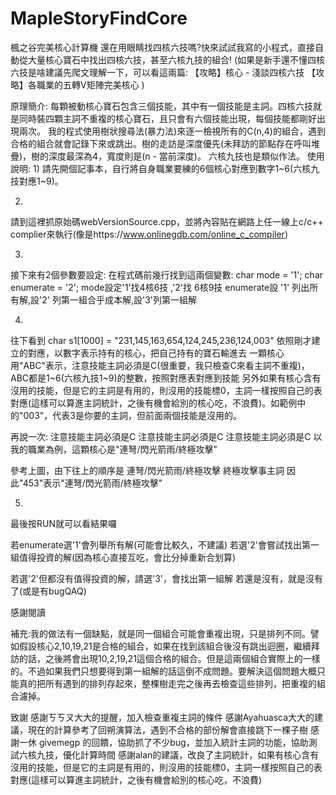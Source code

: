 # MapleStoryFindCore
楓之谷完美核心計算機
還在用眼睛找四核六技嗎?快來試試我寫的小程式，直接自動從大量核心寶石中找出四核六技，甚至六核九技的組合!
(如果是新手還不懂四核六技是啥建議先爬文理解一下，可以看這兩篇:
【攻略】核心 - 淺談四核六技
【攻略】各職業的五轉V矩陣完美核心
)

原理簡介:
每顆被動核心寶石包含三個技能，其中有一個技能是主詞。四核六技就是同時裝四顆主詞不重複的核心寶石，且只會有六個技能出現，每個技能都剛好出現兩次。
我的程式使用樹狀搜尋法(暴力法)來逐一檢視所有的C(n,4)的組合，遇到合格的組合就會記錄下來或跳出。樹的走訪是深度優先(未拜訪的節點存在呼叫堆疊)，樹的深度最深為4，寬度則是(n - 當前深度)。
六核九技也是類似作法。
使用說明:
1)
請先開個記事本，自行將自身職業要練的6個核心對應到數字1~6(六核九技對應1~9)。


2)
請到這裡抓原始碼webVersionSource.cpp，並將內容貼在網路上任一線上c/c++ complier來執行(像是https://www.onlinegdb.com/online_c_compiler)

3)
接下來有2個參數要設定:
在程式碼前幾行找到這兩個變數:
char mode = '1';
char enumerate = '2';
mode設定'1'找4核6技 ,'2'找 6核9技
enumerate設 '1' 列出所有解,設'2' 列第一組合乎成本解,設'3'列第一組解

4)
往下看到
char s1[1000] = "231,145,163,654,124,245,236,124,003"
依照剛才建立的對應，以數字表示持有的核心，把自己持有的寶石輸進去
一顆核心用"ABC"表示，注意技能主詞必須是C(很重要，我只檢查C來看主詞不重複)，ABC都是1~6(六核九技1~9)的整數，按照對應表對應到技能
另外如果有核心含有沒用的技能，但是它的主詞是有用的，則沒用的技能標0，主詞一樣按照自己的表對應(這樣可以算進主詞統計，之後有機會給別的核心吃，不浪費)。如範例中的"003"，代表3是你要的主詞，但前面兩個技能是沒用的。

再說一次:
注意技能主詞必須是C
注意技能主詞必須是C
注意技能主詞必須是C
以我的職業為例，這顆核心是"連弩/閃光箭雨/終極攻擊"

參考上圖，由下往上的順序是 連弩/閃光箭雨/終極攻擊
終極攻擊事主詞
因此"453"表示"連弩/閃光箭雨/終極攻擊"


5)
最後按RUN就可以看結果囉

若enumerate選'1'會列舉所有解(可能會比較久，不建議)
若選'2'會嘗試找出第一組值得投資的解(因為核心直接互吃，會比分掉重新合划算)

若選'2'但都沒有值得投資的解，請選'3'，會找出第一組解
若還是沒有，就是沒有了(或是有bugQAQ)

感謝閱讀

補充:我的做法有一個缺點，就是同一個組合可能會重複出現，只是排列不同。譬如假設核心2,10,19,21是合格的組合，如果在找到該組合後沒有跳出迴圈，繼續拜訪的話，之後將會出現10,2,19,21這個合格的組合。但是這兩個組合實際上的一樣的。不過如果我們只想要得到第一組解的話這倒不成問題。要解決這個問題大概只能真的把所有遇到的排列存起來，整棵樹走完之後再去檢查這些排列，把重複的組合濾掉。

致謝
感謝ㄎㄎㄡ大大的提醒，加入檢查重複主詞的條件
感謝Ayahuasca大大的建議，現在的計算參考了回朔演算法，遇到不合格的部份解會直接跳下一棵子樹
感謝一休 givemegp 的回饋，協助抓了不少bug，並加入統計主詞的功能，協助測試六核九技，優化計算時間
感謝alan的建議，改良了主詞統計，如果有核心含有沒用的技能，但是它的主詞是有用的，則沒用的技能標0，主詞一樣按照自己的表對應(這樣可以算進主詞統計，之後有機會給別的核心吃，不浪費)
